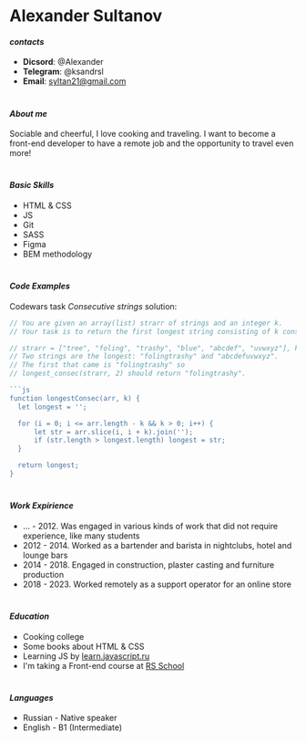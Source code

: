 # Alexander Sultanov

#### *contacts*
- **Dicsord**: @Alexander
- **Telegram**: @ksandrsl
- **Email**: syltan21@gmail.com

#
#### *About me*
Sociable and cheerful, I love cooking and traveling. I want to become a front-end developer to have a remote job and the opportunity to travel even more!

#
#### *Basic Skills*
- HTML & CSS
- JS
- Git
- SASS
- Figma
- BEM methodology

#
#### *Code Examples*

Codewars task *Consecutive strings* solution:

```js
// You are given an array(list) strarr of strings and an integer k. 
// Your task is to return the first longest string consisting of k consecutive strings taken in the array.

// strarr = ["tree", "foling", "trashy", "blue", "abcdef", "uvwxyz"], k = 2
// Two strings are the longest: "folingtrashy" and "abcdefuvwxyz".
// The first that came is "folingtrashy" so 
// longest_consec(strarr, 2) should return "folingtrashy".

```js
function longestConsec(arr, k) {
  let longest = '';

  for (i = 0; i <= arr.length - k && k > 0; i++) {
      let str = arr.slice(i, i + k).join('');
      if (str.length > longest.length) longest = str;
  }

  return longest;
}
```

#
#### *Work Expirience*
- ... - 2012. Was engaged in various kinds of work that did not require experience, like many students
- 2012 - 2014. Worked as a bartender and barista in nightclubs, hotel and lounge bars
- 2014 - 2018. Engaged in construction, plaster casting and furniture production
- 2018 - 2023. Worked remotely as a support operator for an online store

#
#### *Education*
- Cooking college
- Some books about HTML & CSS
- Learning JS by [learn.javascript.ru](https://learn.javascript.ru/)
- I'm taking a Front-end course at [RS School](https://rs.school/)

#
#### *Languages*
- Russian - Native speaker
- English - B1 (Intermediate)